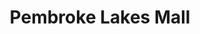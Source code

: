 ---
title: "Pembroke Lakes Mall"
url: /pembroke-pines/pembroke-lakes-mall/
shop: Einkaufszentrum
---